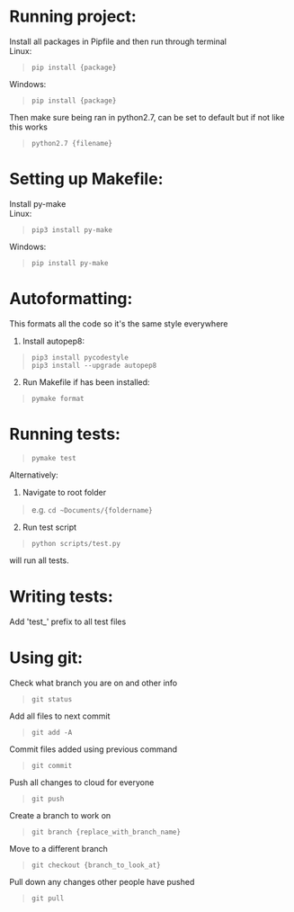 # Running project:
Install all packages in Pipfile and then run through terminal  
Linux:  
> `pip install {package}`  

Windows:
> `pip install {package}`  

Then make sure being ran in python2.7, can be set to default but if not like this works  
> `python2.7 {filename}`  

# Setting up Makefile:  
Install py-make  
Linux:  
> `pip3 install py-make`  

Windows:
> `pip install py-make`  

# Autoformatting:  
This formats all the code so it's the same style everywhere  
1. Install autopep8:  
> `pip3 install pycodestyle`  
> `pip3 install --upgrade autopep8`  

2. Run Makefile if has been installed:  
> `pymake format`  

# Running tests:
> `pymake test`    

Alternatively:  
1. Navigate to root folder  
> e.g. `cd ~Documents/{foldername}`

2. Run test script  
> `python scripts/test.py`    

will run all tests.

# Writing tests:
Add 'test_' prefix to all test files

# Using git:  
Check what branch you are on and other info  
> `git status`  

Add all files to next commit  
> `git add -A`  

Commit files added using previous command  
> `git commit`  

Push all changes to cloud for everyone  
> `git push`  

Create a branch to work on  
> `git branch {replace_with_branch_name}`  

Move to a different branch  
> `git checkout {branch_to_look_at}`  

Pull down any changes other people have pushed  
> `git pull`  

